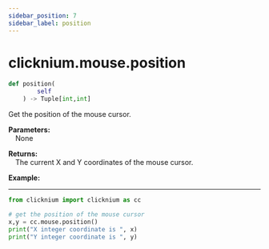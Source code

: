 ```yaml
---
sidebar_position: 7
sidebar_label: position
---
```


# clicknium.mouse.position

```python 
def position(
        self
    ) -> Tuple[int,int]
```

Get the position of the mouse cursor.

**Parameters:**  
    &emsp;None   

**Returns:**  
    &emsp;The current X and Y coordinates of the mouse cursor.

**Example:**
***
```python
from clicknium import clicknium as cc

# get the position of the mouse cursor
x,y = cc.mouse.position()
print("X integer coordinate is ", x)
print("Y integer coordinate is ", y)
```